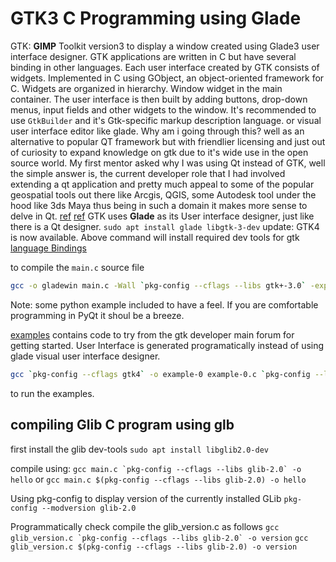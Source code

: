 # GTK3 C Programming using Glade

GTK: **GIMP** Toolkit version3 to display a window created using Glade3 user interface designer.
GTK applications are written in C but have several binding in other languages.
Each user interface created by GTK consists of widgets. Implemented in C using GObject, an object-oriented framework for C. Widgets are organized in hierarchy. Window widget in the main container. The user interface is then built by adding buttons, drop-down menus, input fields and other widgets to the window.
It's recommended to use `GtkBuilder` and it's Gtk-specific markup description language. or visual user interface editor like glade.
Why am i going through this?
well as an alternative to popular QT framework but with friendlier licensing and just out of curiosity to expand knowledge on gtk due to it's wide use in the open source world. My first mentor asked why I was using Qt instead of GTK, well the simple answer is, the current developer role that I had involved extending  a qt application and pretty much appeal to some of the popular geospatial tools out there like Arcgis, QGIS, some Autodesk tool under the hood like 3ds Maya thus being in such a domain it makes more sense to delve in Qt.
[ref](https://prognotes.net/2019/10/gtk-programming-introduction/)
[ref](https://developer.gnome.org/gtk4/stable/gtk-getting-started.html)
GTK uses **Glade** as its User interface designer, just like there is a Qt designer.
`sudo apt install glade libgtk-3-dev`
update: GTK4 is now available.
Above command will install required dev tools for gtk
[language Bindings](https://www.gtk.org/docs/language-bindings/index)

to compile the  `main.c` source file

```sh
gcc -o gladewin main.c -Wall `pkg-config --cflags --libs gtk+-3.0` -export-dynamic
```

Note: some python example included to have a feel. If you are comfortable programming in PyQt it shoul be a breeze.

[examples](./examples) contains code to try from the gtk developer main forum for getting started. User Interface is generated programatically instead of using glade visual user interface designer.

```sh
gcc `pkg-config --cflags gtk4` -o example-0 example-0.c `pkg-config --libs gtk4`
```

to run the examples.

## compiling Glib C program using glb

first install the glib dev-tools
`sudo apt install libglib2.0-dev`

compile using:
``gcc main.c `pkg-config --cflags --libs glib-2.0` -o hello`` or `gcc main.c $(pkg-config --cflags --libs glib-2.0) -o hello`

Using pkg-config to display version of  the currently installed GLib
`pkg-config --modversion glib-2.0`

Programmatically check compile the glib_version.c as follows
``gcc glib_version.c `pkg-config --cflags --libs glib-2.0` -o version``
`gcc glib_version.c $(pkg-config --cflags --libs glib-2.0) -o version`